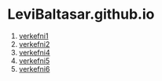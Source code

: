 # LeviBaltasar.github.io
1. [verkefni1](https://LeviBaltasar.github.io/verkefni1/verkefni1(L.B.J.).html)
2. [verkefni2](https://LeviBaltasar.github.io/verkefni2/verkefni2(L.B.J.).html)
4. [verkefni4](https://LeviBaltasar.github.io/verkefni4/index.html)
5. [verkefni5](https://LeviBaltasar.github.io/verkefni-5/index.html)
6. [verkefni6](https://LeviBaltasar.github.io/verkefni6/verkefni6(L.B.J.).html)
